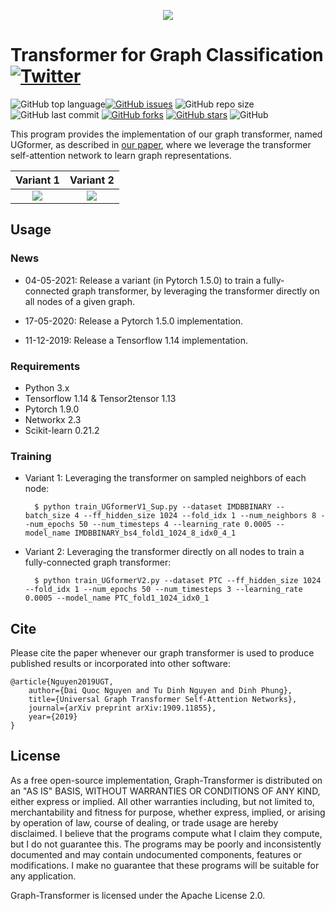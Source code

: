 <p align="center">
	<img src="https://github.com/daiquocnguyen/U2GNN/blob/master/logo.png">
</p>

# Transformer for Graph Classification<a href="https://twitter.com/intent/tweet?text=Wow:&url=https%3A%2F%2Fgithub.com%2Fdaiquocnguyen%2FU2GNN%2Fblob%2Fmaster%2FREADME.md"><img alt="Twitter" src="https://img.shields.io/twitter/url?style=social&url=https%3A%2F%2Ftwitter.com%2Fdaiquocng"></a>

<img alt="GitHub top language" src="https://img.shields.io/github/languages/top/daiquocnguyen/U2GNN"><a href="https://github.com/daiquocnguyen/U2GNN/issues"><img alt="GitHub issues" src="https://img.shields.io/github/issues/daiquocnguyen/U2GNN"></a>
<img alt="GitHub repo size" src="https://img.shields.io/github/repo-size/daiquocnguyen/U2GNN">
<img alt="GitHub last commit" src="https://img.shields.io/github/last-commit/daiquocnguyen/U2GNN">
<a href="https://github.com/daiquocnguyen/U2GNN/network"><img alt="GitHub forks" src="https://img.shields.io/github/forks/daiquocnguyen/U2GNN"></a>
<a href="https://github.com/daiquocnguyen/U2GNN/stargazers"><img alt="GitHub stars" src="https://img.shields.io/github/stars/daiquocnguyen/U2GNN"></a>
<img alt="GitHub" src="https://img.shields.io/github/license/daiquocnguyen/U2GNN">

This program provides the implementation of our graph transformer, named UGformer, as described in [our paper](https://arxiv.org/pdf/1909.11855.pdf), where we leverage the transformer self-attention network to learn graph representations.

Variant 1            |  Variant 2
:-------------------------:|:-------------------------:
![](https://github.com/daiquocnguyen/U2GNN/blob/master/UGformer_v1.png)  |  ![](https://github.com/daiquocnguyen/U2GNN/blob/master/UGformer_v2.png)


## Usage

### News

- 04-05-2021: Release a variant (in Pytorch 1.5.0) to train a fully-connected graph transformer, by leveraging the transformer directly on all nodes of a given graph.

- 17-05-2020: Release a Pytorch 1.5.0 implementation. 

- 11-12-2019: Release a Tensorflow 1.14 implementation.

### Requirements
- Python 	3.x
- Tensorflow 	1.14 & Tensor2tensor 1.13
- Pytorch 1.9.0
- Networkx 	2.3
- Scikit-learn	0.21.2

### Training
		
- Variant 1: Leveraging the transformer on sampled neighbors of each node:

		$ python train_UGformerV1_Sup.py --dataset IMDBBINARY --batch_size 4 --ff_hidden_size 1024 --fold_idx 1 --num_neighbors 8 --num_epochs 50 --num_timesteps 4 --learning_rate 0.0005 --model_name IMDBBINARY_bs4_fold1_1024_8_idx0_4_1
	
		
- Variant 2: Leveraging the transformer directly on all nodes to train a fully-connected graph transformer:
		 
		$ python train_UGformerV2.py --dataset PTC --ff_hidden_size 1024 --fold_idx 1 --num_epochs 50 --num_timesteps 3 --learning_rate 0.0005 --model_name PTC_fold1_1024_idx0_1
		

## Cite  
Please cite the paper whenever our graph transformer is used to produce published results or incorporated into other software:

	@article{Nguyen2019UGT,
		author={Dai Quoc Nguyen and Tu Dinh Nguyen and Dinh Phung},
		title={Universal Graph Transformer Self-Attention Networks},
		journal={arXiv preprint arXiv:1909.11855},
		year={2019}
	}

## License
As a free open-source implementation, Graph-Transformer is distributed on an "AS IS" BASIS, WITHOUT WARRANTIES OR CONDITIONS OF ANY KIND, either express or implied. All other warranties including, but not limited to, merchantability and fitness for purpose, whether express, implied, or arising by operation of law, course of dealing, or trade usage are hereby disclaimed. I believe that the programs compute what I claim they compute, but I do not guarantee this. The programs may be poorly and inconsistently documented and may contain undocumented components, features or modifications. I make no guarantee that these programs will be suitable for any application.

Graph-Transformer is licensed under the Apache License 2.0.

